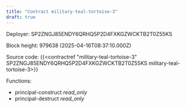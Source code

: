 ```yaml
---
title: "Contract military-teal-tortoise-3"
draft: true
---
```

Deployer: SP2ZNGJ85ENDY6QRHQ5P2D4FXKGZWCKTB2T0Z55KS


 



Block height: 979638 (2025-04-16T08:37:10.000Z)

Source code: {{<contractref "military-teal-tortoise-3" SP2ZNGJ85ENDY6QRHQ5P2D4FXKGZWCKTB2T0Z55KS military-teal-tortoise-3>}}

Functions:

* principal-construct _read_only_
* principal-destruct _read_only_

